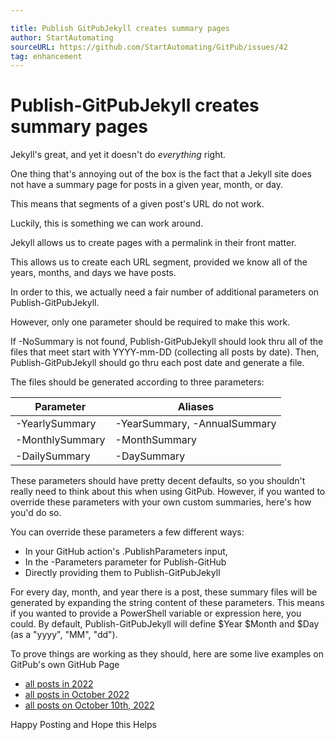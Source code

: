 ```yaml
---

title: Publish GitPubJekyll creates summary pages
author: StartAutomating
sourceURL: https://github.com/StartAutomating/GitPub/issues/42
tag: enhancement
---
```

# Publish-GitPubJekyll creates summary pages

Jekyll's great, and yet it doesn't do _everything_ right.

One thing that's annoying out of the box is the fact that a Jekyll site does not have a summary page for posts in a given year, month, or day.

This means that segments of a given post's URL do not work.

Luckily, this is something we can work around.

Jekyll allows us to create pages with a permalink in their front matter.

This allows us to create each URL segment, provided we know all of the years, months, and days we have posts.

In order to this, we actually need a fair number of additional parameters on Publish-GitPubJekyll.

However, only one parameter should be required to make this work.

If -NoSummary is not found, Publish-GitPubJekyll should look thru all of the files that meet start with YYYY-mm-DD (collecting all posts by date).  Then, Publish-GitPubJekyll should go thru each post date and generate a file.

The files should be generated according to three parameters:

|Parameter|Aliases|
|-|-|
|-YearlySummary|-YearSummary, -AnnualSummary|
|-MonthlySummary|-MonthSummary|
|-DailySummary|-DaySummary|

These parameters should have pretty decent defaults, so you shouldn't really need to think about this when using GitPub.  However, if you wanted to override these parameters with your own custom summaries, here's how you'd do so.

You can override these parameters a few different ways:

* In your GitHub action's .PublishParameters input,
* In the -Parameters parameter for Publish-GitHub
* Directly providing them to Publish-GitPubJekyll


For every day, month, and year there is a post, these summary files will be generated by expanding the string content of these parameters.  This means if you wanted to provide a PowerShell variable or expression here, you could.  By default, Publish-GitPubJekyll will define $Year $Month and $Day (as a "yyyy", "MM", "dd").

To prove things are working as they should, here are some live examples on GitPub's own GitHub Page

* [all posts in 2022](https://gitpub.start-automating.com/2022/)
* [all posts in October 2022](https://gitpub.start-automating.com/2022/10)
* [all posts on October 10th, 2022](https://gitpub.start-automating.com/2022/10/10)

Happy Posting and Hope this Helps
